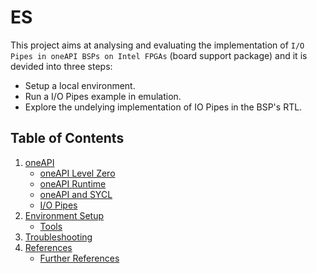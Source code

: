 # ES
This project aims at analysing and evaluating the implementation of `I/O Pipes in oneAPI BSPs on Intel FPGAs` (board support package) and it is devided into three steps:
* Setup a local environment.
* Run a I/O Pipes example in emulation.
* Explore the undelying implementation of IO Pipes in the BSP's RTL.

## Table of Contents
1. [oneAPI](doc/intro.md)
    * [oneAPI Level Zero](doc/intro.md#ch_oneapi_lzero)
    * [oneAPI Runtime](doc/intro.md#ch_oneapi_runtime)
    * [oneAPI and SYCL](doc/intro.md#ch_sycl)
    * [I/O Pipes](doc/intro.md#ch_iopipe)
1. [Environment Setup](doc/setup.md)
    * [Tools](doc/setup.md#tool)
1. [Troubleshooting](doc/troubleshooting.md)
1. [References](doc/references.md)
    * [Further References](doc/references.md#fref)